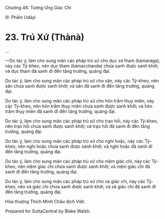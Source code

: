  

Chương 46: Tương Ưng Giác Chi

III: Phẩm Udāyi

# 23\. Trú Xứ (Thànà)

…

—Do tác ý, làm cho sung mãn các pháp trú xứ cho dục và tham (kàmaràga), này các Tỷ-kheo, nên dục tham (kàmacchanda) chưa sanh được sanh khởi; và dục tham đã sanh đi đến tăng trưởng, quảng đại.

Do tác ý, làm cho sung mãn các pháp trú xứ cho sân, này các Tỷ-kheo, nên sân chưa sanh được sanh khởi; và sân đã sanh đi đến tăng trưởng, quảng đại.

Do tác ý, làm cho sung mãn các pháp trú xứ cho hôn trầm thụy miên, này các Tỷ-kheo, nên hôn trầm thụy miên chưa sanh được sanh khởi; và hôn trầm thụy miên đã sanh đi đến tăng trưởng, quảng đại.

Do tác ý, làm cho sung mãn các pháp trú xứ cho trạo hối, này các Tỷ-kheo, nên trạo hối chưa sanh được sanh khởi; và trạo hối đã sanh đi đến tăng trưởng, quảng đại.

Do tác ý, làm cho sung mãn các pháp trú xứ cho nghi hoặc, này các Tỷ-kheo, nên nghi hoặc chưa sanh được sanh khởi; và nghi hoặc đã sanh đi đến tăng trưởng, quảng đại.

Do tác ý, làm cho sung mãn các pháp trú xứ cho niệm giác chi, này các Tỷ-kheo, nên niệm giác chi chưa sanh được sanh khởi; và niệm giác chi đã sanh đi đến tăng trưởng, quảng đại.

Do tác ý, làm cho sung mãn các pháp trú xứ cho xả giác chi, này các Tỷ-kheo, nên xả giác chi chưa sanh được sanh khởi; và xả giác chi đã sanh đi đến tăng trưởng, quảng đại.

Hòa thượng Thích Minh Châu dịch Việt.

Prepared for SuttaCentral by Blake Walsh.